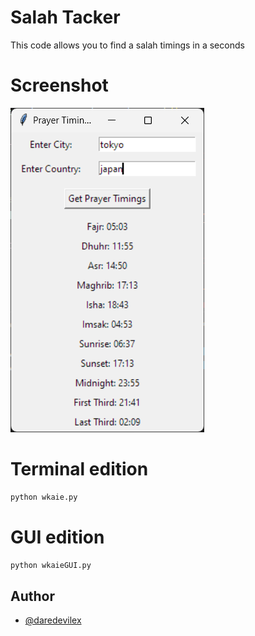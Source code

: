 # Salah Tacker

This code allows you to find a salah timings in a seconds

# Screenshot
![](https://raw.githubusercontent.com/dare-devil-ex/salah-tracker-py/refs/heads/main/example/demo.png)

# Terminal edition
```python
python wkaie.py
```
# GUI edition
```python
python wkaieGUI.py
```

## Author

- [@daredevilex](https://www.github.com/dare-devil-ex)
